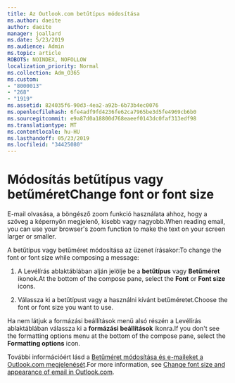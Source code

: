 ```yaml
---
title: Az Outlook.com betűtípus módosítása
ms.author: daeite
author: daeite
manager: joallard
ms.date: 5/23/2019
ms.audience: Admin
ms.topic: article
ROBOTS: NOINDEX, NOFOLLOW
localization_priority: Normal
ms.collection: Adm_O365
ms.custom:
- "8000013"
- "268"
- "1919"
ms.assetid: 824035f6-90d3-4ea2-a92b-6b73b4ec0076
ms.openlocfilehash: 6fe4adf9fd4236fe62ca7965be3d5fe4969cb6b0
ms.sourcegitcommit: e9a87d0a18800d768eaeef0143dc0faf313edf98
ms.translationtype: MT
ms.contentlocale: hu-HU
ms.lasthandoff: 05/23/2019
ms.locfileid: "34425080"
---
```

# <a name="change-font-or-font-size"></a><span data-ttu-id="f9668-102">Módosítás betűtípus vagy betűméret</span><span class="sxs-lookup"><span data-stu-id="f9668-102">Change font or font size</span></span>

<span data-ttu-id="f9668-103">E-mail olvasása, a böngésző zoom funkció használata ahhoz, hogy a szöveg a képernyőn megjelenő, kisebb vagy nagyobb.</span><span class="sxs-lookup"><span data-stu-id="f9668-103">When reading email, you can use your browser's zoom function to make the text on your screen larger or smaller.</span></span>
  
<span data-ttu-id="f9668-104">A betűtípus vagy betűméret módosítása az üzenet írásakor:</span><span class="sxs-lookup"><span data-stu-id="f9668-104">To change the font or font size while composing a message:</span></span>
  
1. <span data-ttu-id="f9668-105">A Levélírás ablaktáblában alján jelölje be a **betűtípus** vagy **Betűméret** ikonok.</span><span class="sxs-lookup"><span data-stu-id="f9668-105">At the bottom of the compose pane, select the **Font** or **Font size** icons.</span></span>

2. <span data-ttu-id="f9668-106">Válassza ki a betűtípust vagy a használni kívánt betűméretet.</span><span class="sxs-lookup"><span data-stu-id="f9668-106">Choose the font or font size you want to use.</span></span>

<span data-ttu-id="f9668-107">Ha nem látjuk a formázási beállítások menü alsó részén a Levélírás ablaktáblában válassza ki a **formázási beállítások** ikonra.</span><span class="sxs-lookup"><span data-stu-id="f9668-107">If you don't see the formatting options menu at the bottom of the compose pane, select the **Formatting options** icon.</span></span>
  
<span data-ttu-id="f9668-108">További információért lásd a [Betűméret módosítása és e-maileket a Outlook.com megjelenését](https://go.microsoft.com/fwlink/p/?linkid=873130).</span><span class="sxs-lookup"><span data-stu-id="f9668-108">For more information, see [Change font size and appearance of email in Outlook.com](https://go.microsoft.com/fwlink/p/?linkid=873130).</span></span>